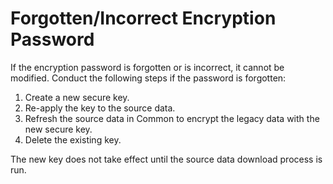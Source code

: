 # Forgotten/Incorrect Encryption Password

If the encryption password is forgotten or is incorrect, it cannot be
modified. Conduct the following steps if the password is forgotten:

1.  Create a new secure key.
2.  Re-apply the key to the source data.
3.  Refresh the source data in Common to encrypt the legacy data with
    the new secure key.
4.  Delete the existing key.

The new key does not take effect until the source data download process
is run.
